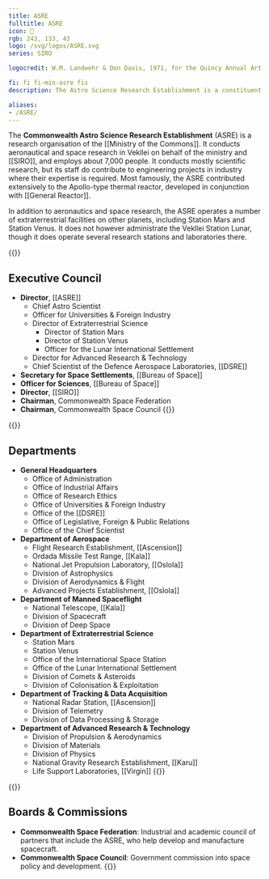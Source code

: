```yaml
---
title: ASRE
fulltitle: ASRE
icon: 🔬
rgb: 243, 133, 43
logo: /svg/logos/ASRE.svg
series: SIRO

logocredit: W.M. Landwehr & Don Davis, 1971, for the Quincy Annual Art Show

fi: fi fi-min-asre fis
description: The Astro Science Research Establishment is a constituent research organisation of SIRO dedicated to astronomy and space research.

aliases:
- /ASRE/
---
```

The <span class="fi fi-min-asre fis"></span> **Commonwealth Astro Science Research Establishment** (ASRE) is a research organisation of the [[Ministry of the Commons]]. It conducts aeronautical and space research in Vekllei on behalf of the ministry and [[SIRO]], and employs about 7,000 people. It conducts mostly scientific research, but its staff do contribute to engineering projects in industry where their expertise is required. Most famously, the ASRE contributed extensively to the Apollo-type thermal reactor, developed in conjunction with [[General Reactor]].

In addition to aeronautics and space research, the ASRE operates a number of extraterrestrial facilities on other planets, including Station Mars and Station Venus. It does not however administrate the Vekllei Station Lunar, though it does operate several research stations and laboratories there.

{{<note>}}
## Executive Council

* **Director**, [[ASRE]]
    * Chief Astro Scientist
    * Officer for Universities & Foreign Industry
    * Director of Extraterrestrial Science
        * Director of Station Mars
        * Director of Station Venus
        * Officer for the Lunar International Settlement
    * Director for Advanced Research & Technology
    * Chief Scientist of the Defence Aerospace Laboratories, [[DSRE]]
* **Secretary for Space Settlements**, [[Bureau of Space]]
* **Officer for Sciences**, [[Bureau of Space]]
* **Director**, [[SIRO]]
* **Chairman**, Commonwealth Space Federation
* **Chairman**, Commonwealth Space Council
{{</note>}}

{{<note>}}
## Departments
* **General Headquarters**
    * Office of Administration
    * Office of Industrial Affairs
    * Office of Research Ethics
    * Office of Universities & Foreign Industry
    * Office of the [[DSRE]]
    * Office of Legislative, Foreign & Public Relations
    * Office of the Chief Scientist
* **Department of Aerospace**
    * Flight Research Establishment, [[Ascension]]
    * Ordada Missile Test Range, [[Kala]]
    * National Jet Propulsion Laboratory, [[Oslola]]
    * Division of Astrophysics
    * Division of Aerodynamics & Flight
    * Advanced Projects Establishment, [[Oslola]]
* **Department of Manned Spaceflight**
    * National Telescope, [[Kala]]
    * Division of Spacecraft
    * Division of Deep Space
* **Department of Extraterrestrial Science**
    * Station Mars
    * Station Venus
    * Office of the International Space Station
    * Office of the Lunar International Settlement
    * Division of Comets & Asteroids
    * Division of Colonisation & Exploitation
* **Department of Tracking & Data Acquisition**
    * National Radar Station, [[Ascension]]
    * Division of Telemetry
    * Division of Data Processing & Storage
* **Department of Advanced Research & Technology**
    * Division of Propulsion & Aerodynamics
    * Division of Materials
    * Division of Physics
    * National Gravity Research Establishment, [[Karu]]
    * Life Support Laboratories, [[Virgin]]
{{</note>}}

{{<note>}}
## Boards & Commissions
* **Commonwealth Space Federation**: Industrial and academic council of partners that include the ASRE, who help develop and manufacture spacecraft.
* **Commonwealth Space Council**: Government commission into space policy and development.
{{</note>}}